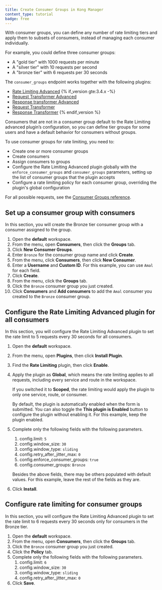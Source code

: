 ```yaml
---
title: Create Consumer Groups in Kong Manager
content_type: tutorial
badge: free
---
```

With consumer groups, you can define any number of rate limiting tiers and
apply them to subsets of consumers, instead of managing each consumer
individually.

For example, you could define three consumer groups:
* A "gold tier" with 1000 requests per minute
* A "silver tier" with 10 requests per second
* A "bronze tier" with 6 requests per 30 seconds

The `consumer_groups` endpoint works together with the following plugins:

* [Rate Limiting Advanced](/hub/kong-inc/rate-limiting-advanced/)
{% if_version gte:3.4.x -%}
* [Request Transformer Advanced](/hub/kong-inc/request-transformer-advanced/)
* [Response transformer Advanced](/hub/kong-inc/request-transformer-advanced/)
* [Request Transformer](/hub/kong-inc/request-transformer)
* [Response Transformer](/hub/kong-inc/response-transformer)
{% endif_version %}

Consumers that are not in a consumer group default to the Rate Limiting advanced
plugin’s configuration, so you can define tier groups for some users and
have a default behavior for consumers without groups.

To use consumer groups for rate limiting, you need to:
* Create one or more consumer groups
* Create consumers
* Assign consumers to groups
* Configure the Rate Limiting Advanced plugin globally with the `enforce_consumer_groups`
and `consumer_groups` parameters, setting up the list of consumer groups that
the plugin accepts
* Configure a rate limiting policy for each consumer group, overriding the 
plugin's global configuration

For all possible requests, see the
[Consumer Groups reference](/gateway/api/admin-ee/3.3.0.x/#/consumer_groups/get-consumer_groups).

## Set up a consumer group with consumers

In this section, you will create the Bronze tier consumer group with a consumer assigned to the group.

1. Open the **default** workspace.
1. From the menu, open **Consumers**, then click the **Groups** tab.
1. Click **New Consumer Groups**.
1. Enter `Bronze` for the consumer group name and click **Create**.
1. From the menu, click **Consumers**, then click **New Consumer**.
1. Enter a **Username** and **Custom ID**. For this example, you can use `Amal` for each field.
1. Click **Create**.
1. From the menu, click the **Groups** tab.
1. Click the `Bronze` consumer group you just created.
1. Click **Consumers** and **Add consumers** to add the `Amal` consumer you created to the `Bronze` consumer group.

## Configure the Rate Limiting Advanced plugin for all consumers

In this section, you will configure the Rate Limiting Advanced plugin to set the rate limit to 5 requests every 30 seconds for all consumers.

1. Open the **default** workspace.
1. From the menu, open **Plugins**, then click **Install Plugin**.
1. Find the **Rate Limiting** plugin, then click **Enable**.
1. Apply the plugin as **Global**, which means the rate limiting applies to all requests, including every service and route in the workspace.

    If you switched it to **Scoped**, the rate limiting would apply the plugin to only one service, route, or consumer.

    By default, the plugin is automatically enabled when the form is submitted.
    You can also toggle the **This plugin is Enabled** button to configure the plugin without enabling it.
    For this example, keep the plugin enabled.
1. Complete only the following fields with the following parameters.
    1. config.limit: `5`
    1. config.window_size: `30`
    1. config.window_type: `sliding`
    1. config.retry_after_jitter_max: `0`
    1. config.enforce_consumer_groups: `true` 
    1. config.consumer_groups: `Bronze`
   

    Besides the above fields, there may be others populated with default values. For this example, leave the rest of the fields as they are.
1. Click **Install**.

## Configure rate limiting for consumer groups

In this section, you will configure the Rate Limiting Advanced plugin to set the rate limit to 6 requests every 30 seconds only for consumers in the Bronze tier.

1. Open the **default** workspace.
1. From the menu, open **Consumers**, then click the **Groups** tab.
1. Click the `Bronze` consumer group you just created.
1. Click the **Policy** tab.
1. Complete only the following fields with the following parameters.
    1. config.limit: `6`
    1. config.window_size: `30`
    1. config.window_type: `sliding`
    1. config.retry_after_jitter_max: `0`
1. Click **Save**.

